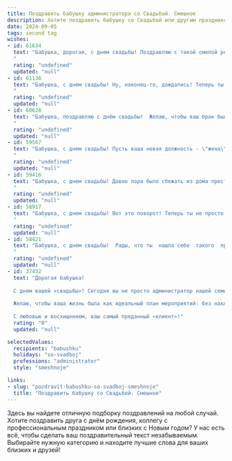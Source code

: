 ```yaml
---
title: Поздравить бабушку администратора со Свадьбой. Смешное
description: Хотите поздравить бабушку со Свадьбой или другим праздником? Наш ИИ создаст незабываемое поздравление, а вы обязательно выделитесь среди других.  
date: 2024-09-05
tags: second tag
wishes:
- id: 61634
  text: "Бабушка, дорогая, с днем свадьбы! Поздравляю с такой смелой решимостью, наконец-то обзавестись мужем, вместо того, чтобы управлять нами, как администратор своим персоналом! Пусть семейная жизнь будет уютной, как твоя спальня, а муж послушным, как внуки под твоим строгим, но справедливым руководством!  🥂
  "
  rating: "undefined"
  updated: "null"
- id: 61136
  text: "Бабушка, с днем свадьбы! Ну, наконец-то, дождались! Теперь ты официально можешь командовать дедушкой и всем домом! 😉  Пусть ваша семейная жизнь будет такой же сладкой и хаотичной, как твоя работа администратором! 🥳
  "
  rating: "undefined"
  updated: "null"
- id: 60628
  text: "Бабушка, поздравляю с днём свадьбы!  Желаю, чтобы ваш брак был таким же крепким и стабильным, как работа администратора, который всех знает по имени, помнит все нюансы и решает проблемы быстрее, чем вы успеваете их заметить! 😉🥂
  "
  rating: "undefined"
  updated: "null"
- id: 59567
  text: "Бабушка, с днем свадьбы! Пусть ваша новая должность - \"жена\" - будет самой любимой и высокооплачиваемой в вашей жизни! Главное, чтобы \"отпуск\" был вечным, а \"командировки\" - только в романтические места! 😉
  "
  rating: "undefined"
  updated: "null"
- id: 59416
  text: "Бабушка, с днем свадьбы! Давно пора было сбежать из дома престарелых! Теперь-то ты точно заживешь как в сказке: будешь командовать дедушкой, как администратором, а он тебе - пельмени лепить!
  "
  rating: "undefined"
  updated: "null"
- id: 58917
  text: "Бабушка, с днем свадьбы! Вот это поворот! Теперь ты не просто бабушка, а бабушка-администратор семейных торжеств! 🥳 Желаем крепкой любви, семейного счастья и, конечно же,  чтобы все \"гости\" (внуки, правнуки) были в порядке и по расписанию! 😉
  "
  rating: "undefined"
  updated: "null"
- id: 58421
  text: "Бабушка, с днем свадьбы!  Рады, что ты  нашла себе  такого  прекрасного  администратора  для  своей  жизни! 🎉🤣  Пусть  он  всегда  держит  всё  под  контролем,  а  ты  наслаждаешься  жизнью,  как  на  отпуске! 😉
  "
  rating: "undefined"
  updated: "null"
- id: 37432
  text: "Дорогая бабушка!
  
  С днем вашей «свадьбы»! Сегодня вы не просто администратор нашей семьи, а настоящая свадебная ведущая с непревзойденным опытом! У вас уже есть целая «книга заказов» на счастье, радость и смех!
  
  Желаю, чтобы ваша жизнь была как идеальный план мероприятий: без накладок, с множеством приятных сюрпризов и обязательным тортом из радости! Пусть ваше сердце всегда будет полно веселья, а улыбка — как у невесты в день свадьбы: яркой и счастливой.
  
  С любовью и восхищением, ваш самый преданный «клиент»!"
  rating: "0"
  updated: "null"

selectedValues:
  recipients: "babushku"
  holidays: "so-svadboj"
  professions: "administrator"
  style: "smeshnoje"

links:
- slug: "pozdravit-babushku-so-svadboj-smeshnoje"
  title: "Поздравить бабушку со Свадьбой. Смешное"
---
```


Здесь вы найдете отличную подборку поздравлений на любой случай. 
Хотите поздравить друга с днём рождения, коллегу с профессиональным праздником или близких с Новым годом? У нас есть всё, чтобы сделать ваш поздравительный текст незабываемым. Выбирайте нужную категорию и находите лучшие слова для ваших близких и друзей!
